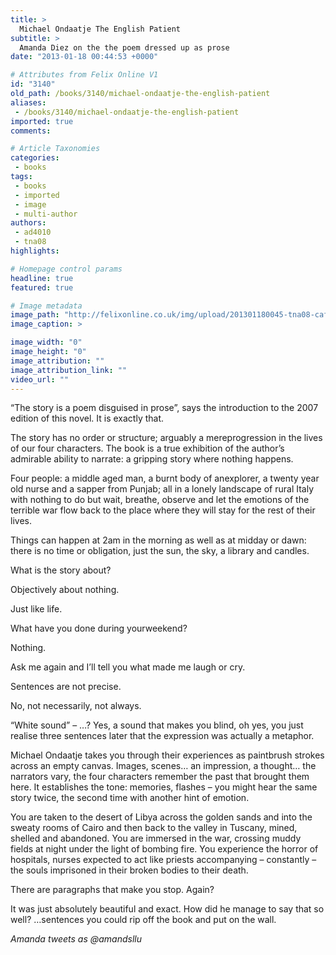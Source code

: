 ```yaml
---
title: >
  Michael Ondaatje The English Patient
subtitle: >
  Amanda Diez on the the poem dressed up as prose
date: "2013-01-18 00:44:53 +0000"

# Attributes from Felix Online V1
id: "3140"
old_path: /books/3140/michael-ondaatje-the-english-patient
aliases:
 - /books/3140/michael-ondaatje-the-english-patient
imported: true
comments:

# Article Taxonomies
categories:
 - books
tags:
 - books
 - imported
 - image
 - multi-author
authors:
 - ad4010
 - tna08
highlights:

# Homepage control params
headline: true
featured: true

# Image metadata
image_path: "http://felixonline.co.uk/img/upload/201301180045-tna08-cafleurebonenglishpatientfirstedition.jpg"
image_caption: >

image_width: "0"
image_height: "0"
image_attribution: ""
image_attribution_link: ""
video_url: ""
---
```


“The story is a poem disguised in prose”, says the introduction to the 2007 edition of this novel.
 It is exactly that.

The story has no order or structure; arguably a mereprogression in the lives of our four characters. The book is a true exhibition of the author’s admirable ability to narrate: a gripping story where nothing happens.

Four people: a middle aged man, a burnt body of anexplorer, a twenty year old nurse and a sapper from Punjab; all in a lonely landscape of rural Italy with nothing to do but wait, breathe, observe and let the emotions of the terrible war flow back to the place where they will stay for the rest of their lives.

Things can happen at 2am in the morning as well as at midday or dawn: there is no time or obligation, just the sun, the sky, a library and candles.

What is the story about?

Objectively about nothing.

Just like life.

What have you done during yourweekend?

Nothing.

Ask me again and I’ll tell you what made me laugh or cry.

Sentences are not precise.

No, not necessarily, not always.

“White sound” – …? Yes, a sound that makes you blind, oh yes, you just realise three sentences later that the expression was actually a metaphor.

Michael Ondaatje takes you through their experiences as paintbrush strokes across an empty canvas. Images, scenes… an impression, a thought… the narrators vary, the four characters remember the past that brought them here. It establishes the tone: memories, flashes – you might hear the same story twice, the second time with another hint of emotion.

You are taken to the desert of Libya across the golden sands and into the sweaty rooms of Cairo and then back to the valley in Tuscany, mined, shelled and abandoned. You are immersed in the war, crossing muddy fields at night under the light of bombing fire. You experience the horror of hospitals, nurses expected to act like priests accompanying – constantly – the souls imprisoned in their broken bodies to their death.

There are paragraphs that make you stop.
 Again?

It was just absolutely beautiful and exact. How did he manage to say that so well?
 …sentences you could rip off the book and put on the wall.

_Amanda tweets as @amandsllu_
